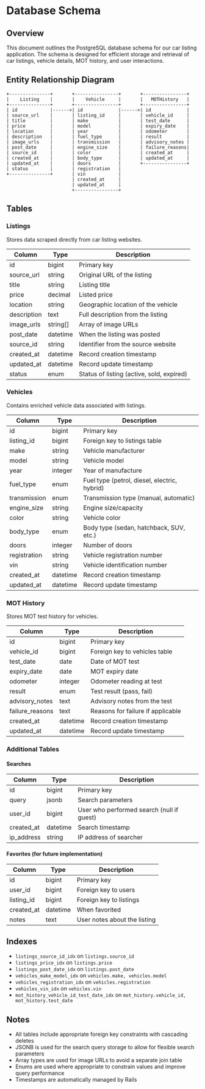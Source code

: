 # Database Schema

## Overview

This document outlines the PostgreSQL database schema for our car listing application. The schema is designed for efficient storage and retrieval of car listings, vehicle details, MOT history, and user interactions.

## Entity Relationship Diagram

```
+---------------+       +----------------+       +----------------+
|    Listing    |       |    Vehicle     |       |   MOTHistory   |
+---------------+       +----------------+       +----------------+
| id            |------>| id             |------>| id             |
| source_url    |       | listing_id     |       | vehicle_id     |
| title         |       | make           |       | test_date      |
| price         |       | model          |       | expiry_date    |
| location      |       | year           |       | odometer       |
| description   |       | fuel_type      |       | result         |
| image_urls    |       | transmission   |       | advisory_notes |
| post_date     |       | engine_size    |       | failure_reasons|
| source_id     |       | color          |       | created_at     |
| created_at    |       | body_type      |       | updated_at     |
| updated_at    |       | doors          |       +----------------+
| status        |       | registration   |
+---------------+       | vin            |
                        | created_at     |
                        | updated_at     |
                        +----------------+
```

## Tables

### Listings

Stores data scraped directly from car listing websites.

| Column       | Type         | Description                                      |
|--------------|--------------|--------------------------------------------------|
| id           | bigint       | Primary key                                      |
| source_url   | string       | Original URL of the listing                      |
| title        | string       | Listing title                                    |
| price        | decimal      | Listed price                                     |
| location     | string       | Geographic location of the vehicle               |
| description  | text         | Full description from the listing                |
| image_urls   | string[]     | Array of image URLs                              |
| post_date    | datetime     | When the listing was posted                      |
| source_id    | string       | Identifier from the source website               |
| created_at   | datetime     | Record creation timestamp                        |
| updated_at   | datetime     | Record update timestamp                          |
| status       | enum         | Status of listing (active, sold, expired)        |

### Vehicles

Contains enriched vehicle data associated with listings.

| Column        | Type         | Description                                     |
|---------------|--------------|------------------------------------------------|
| id            | bigint       | Primary key                                     |
| listing_id    | bigint       | Foreign key to listings table                   |
| make          | string       | Vehicle manufacturer                            |
| model         | string       | Vehicle model                                   |
| year          | integer      | Year of manufacture                             |
| fuel_type     | enum         | Fuel type (petrol, diesel, electric, hybrid)    |
| transmission  | enum         | Transmission type (manual, automatic)           |
| engine_size   | string       | Engine size/capacity                            |
| color         | string       | Vehicle color                                   |
| body_type     | enum         | Body type (sedan, hatchback, SUV, etc.)         |
| doors         | integer      | Number of doors                                 |
| registration  | string       | Vehicle registration number                     |
| vin           | string       | Vehicle identification number                   |
| created_at    | datetime     | Record creation timestamp                       |
| updated_at    | datetime     | Record update timestamp                         |

### MOT History

Stores MOT test history for vehicles.

| Column          | Type         | Description                                    |
|-----------------|--------------|------------------------------------------------|
| id              | bigint       | Primary key                                    |
| vehicle_id      | bigint       | Foreign key to vehicles table                  |
| test_date       | date         | Date of MOT test                               |
| expiry_date     | date         | MOT expiry date                                |
| odometer        | integer      | Odometer reading at test                       |
| result          | enum         | Test result (pass, fail)                       |
| advisory_notes  | text         | Advisory notes from the test                   |
| failure_reasons | text         | Reasons for failure if applicable              |
| created_at      | datetime     | Record creation timestamp                      |
| updated_at      | datetime     | Record update timestamp                        |

### Additional Tables

#### Searches

| Column      | Type      | Description                                |
|-------------|-----------|--------------------------------------------|
| id          | bigint    | Primary key                                |
| query       | jsonb     | Search parameters                          |
| user_id     | bigint    | User who performed search (null if guest)  |
| created_at  | datetime  | Search timestamp                           |
| ip_address  | string    | IP address of searcher                     |

#### Favorites (for future implementation)

| Column      | Type      | Description                          |
|-------------|-----------|--------------------------------------|
| id          | bigint    | Primary key                          |
| user_id     | bigint    | Foreign key to users                 |
| listing_id  | bigint    | Foreign key to listings              |
| created_at  | datetime  | When favorited                       |
| notes       | text      | User notes about the listing         |

## Indexes

- `listings_source_id_idx` on `listings.source_id`
- `listings_price_idx` on `listings.price`
- `listings_post_date_idx` on `listings.post_date`
- `vehicles_make_model_idx` on `vehicles.make, vehicles.model`
- `vehicles_registration_idx` on `vehicles.registration`
- `vehicles_vin_idx` on `vehicles.vin`
- `mot_history_vehicle_id_test_date_idx` on `mot_history.vehicle_id, mot_history.test_date`

## Notes

- All tables include appropriate foreign key constraints with cascading deletes
- JSONB is used for the search query storage to allow for flexible search parameters
- Array types are used for image URLs to avoid a separate join table
- Enums are used where appropriate to constrain values and improve query performance
- Timestamps are automatically managed by Rails 